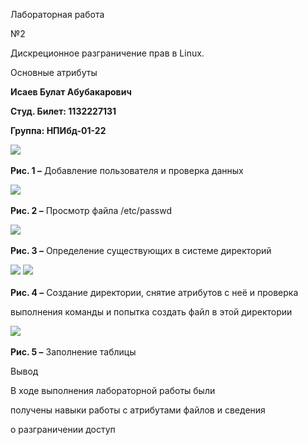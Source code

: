 ﻿<a name="br1"></a> 

Лабораторная работа

№2

Дискреционное разграничение прав в Linux.

Основные атрибуты

**Исаев Булат Абубакарович**

**Студ. Билет: 1132227131**

**Группа: НПИбд-01-22**



<a name="br2"></a> 
![](images/1.png)
<br></br>
**Рис. 1 –** Добавление пользователя и проверка данных



<a name="br3"></a> 
![](images/2.png)
<br></br>
**Рис. 2 –** Просмотр файла /etc/passwd



<a name="br4"></a> 
![](images/3.png)
<br></br>
**Рис. 3 –** Определение существующих в системе директорий



<a name="br5"></a> 
![](images/4.1.png)
![](images/4.2.png)
<br></br>
**Рис. 4 –** Создание директории, снятие атрибутов с неё и проверка

выполнения команды и попытка создать файл в этой директории



<a name="br6"></a> 
![](images/5.png)
<br></br>
**Рис. 5 –** Заполнение таблицы



<a name="br7"></a> 

Вывод

В ходе выполнения лабораторной работы были

получены навыки работы с атрибутами файлов и сведения

о разграничении доступ

